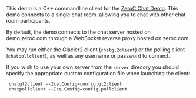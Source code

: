 This demo is a C++ commandline client for the
[ZeroC Chat Demo](https://doc.zeroc.com/display/Doc/Chat+Demo).
This demo connects to a single chat room, allowing you to chat with other chat
room participants.

By default, the demo connects to the chat server hosted on demo.zeroc.com through
a WebSocket reverse proxy hosted on zeroc.com.

You may run either the Glacier2 client (`chatgl2client`) or the polling client
(`chatpollclient`), as well as any username or password to connect.

If you wish to use your own server from the `server` direcory you should specify
the appropriate custom configuration file when launching the client:

     chatgl2client --Ice.Config=config.gl2client
     chatpollclient --Ice.Config=config.pollclient
